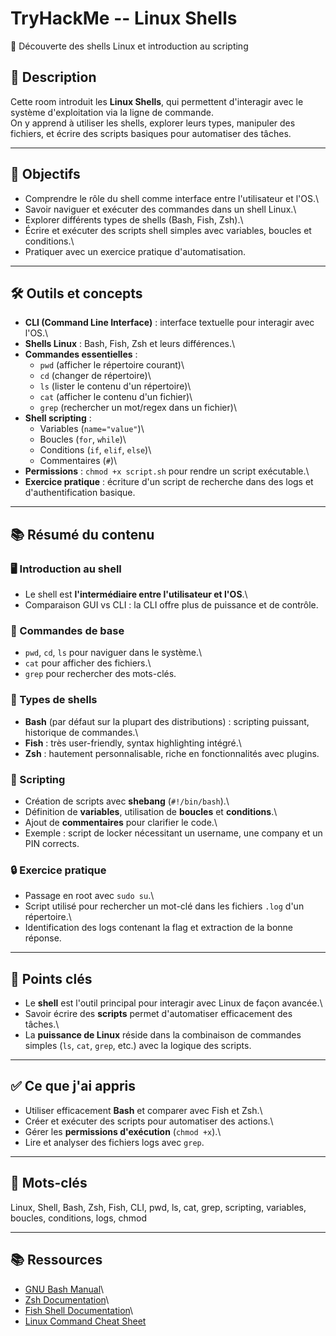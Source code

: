 # TryHackMe -- Linux Shells

🐧 Découverte des shells Linux et introduction au scripting

## 📄 Description

Cette room introduit les **Linux Shells**, qui permettent d'interagir
avec le système d'exploitation via la ligne de commande.\
On y apprend à utiliser les shells, explorer leurs types, manipuler des
fichiers, et écrire des scripts basiques pour automatiser des tâches.

------------------------------------------------------------------------

## 🎯 Objectifs

-   Comprendre le rôle du shell comme interface entre l'utilisateur et
    l'OS.\
-   Savoir naviguer et exécuter des commandes dans un shell Linux.\
-   Explorer différents types de shells (Bash, Fish, Zsh).\
-   Écrire et exécuter des scripts shell simples avec variables, boucles
    et conditions.\
-   Pratiquer avec un exercice pratique d'automatisation.

------------------------------------------------------------------------

## 🛠️ Outils et concepts

-   **CLI (Command Line Interface)** : interface textuelle pour
    interagir avec l'OS.\
-   **Shells Linux** : Bash, Fish, Zsh et leurs différences.\
-   **Commandes essentielles** :
    -   `pwd` (afficher le répertoire courant)\
    -   `cd` (changer de répertoire)\
    -   `ls` (lister le contenu d'un répertoire)\
    -   `cat` (afficher le contenu d'un fichier)\
    -   `grep` (rechercher un mot/regex dans un fichier)\
-   **Shell scripting** :
    -   Variables (`name="value"`)\
    -   Boucles (`for`, `while`)\
    -   Conditions (`if`, `elif`, `else`)\
    -   Commentaires (`#`)\
-   **Permissions** : `chmod +x script.sh` pour rendre un script
    exécutable.\
-   **Exercice pratique** : écriture d'un script de recherche dans des
    logs et d'authentification basique.

------------------------------------------------------------------------

## 📚 Résumé du contenu

### 🖥️ Introduction au shell

-   Le shell est **l'intermédiaire entre l'utilisateur et l'OS**.\
-   Comparaison GUI vs CLI : la CLI offre plus de puissance et de
    contrôle.

### 🔑 Commandes de base

-   `pwd`, `cd`, `ls` pour naviguer dans le système.\
-   `cat` pour afficher des fichiers.\
-   `grep` pour rechercher des mots-clés.

### 🐚 Types de shells

-   **Bash** (par défaut sur la plupart des distributions) : scripting
    puissant, historique de commandes.\
-   **Fish** : très user-friendly, syntax highlighting intégré.\
-   **Zsh** : hautement personnalisable, riche en fonctionnalités avec
    plugins.

### 📜 Scripting

-   Création de scripts avec **shebang** (`#!/bin/bash`).\
-   Définition de **variables**, utilisation de **boucles** et
    **conditions**.\
-   Ajout de **commentaires** pour clarifier le code.\
-   Exemple : script de locker nécessitant un username, une company et
    un PIN corrects.

### 🔒 Exercice pratique

-   Passage en root avec `sudo su`.\
-   Script utilisé pour rechercher un mot-clé dans les fichiers `.log`
    d'un répertoire.\
-   Identification des logs contenant la flag et extraction de la bonne
    réponse.

------------------------------------------------------------------------

## 📌 Points clés

-   Le **shell** est l'outil principal pour interagir avec Linux de
    façon avancée.\
-   Savoir écrire des **scripts** permet d'automatiser efficacement des
    tâches.\
-   La **puissance de Linux** réside dans la combinaison de commandes
    simples (`ls`, `cat`, `grep`, etc.) avec la logique des scripts.

------------------------------------------------------------------------

## ✅ Ce que j'ai appris

-   Utiliser efficacement **Bash** et comparer avec Fish et Zsh.\
-   Créer et exécuter des scripts pour automatiser des actions.\
-   Gérer les **permissions d'exécution** (`chmod +x`).\
-   Lire et analyser des fichiers logs avec `grep`.

------------------------------------------------------------------------

## 🔑 Mots-clés

Linux, Shell, Bash, Zsh, Fish, CLI, pwd, ls, cat, grep, scripting,
variables, boucles, conditions, logs, chmod

------------------------------------------------------------------------

## 📚 Ressources

-   [GNU Bash
    Manual](https://www.gnu.org/software/bash/manual/bash.html)\
-   [Zsh Documentation](https://zsh.sourceforge.io/Doc/)\
-   [Fish Shell Documentation](https://fishshell.com/docs/current/)\
-   [Linux Command Cheat
    Sheet](https://linuxcommand.org/lc3_cheat_sheet.php)

